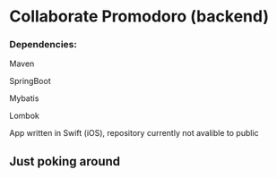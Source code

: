 # Collaborate Promodoro (backend)

### Dependencies:
Maven

SpringBoot

Mybatis

Lombok


App written in Swift (iOS), repository currently not avalible to public

## Just poking around
